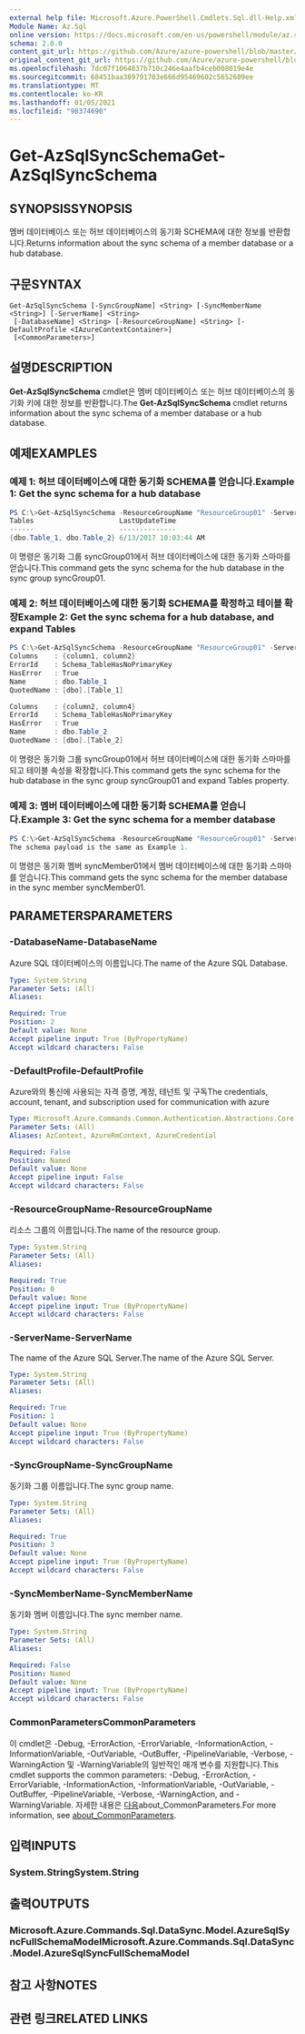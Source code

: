 ```yaml
---
external help file: Microsoft.Azure.PowerShell.Cmdlets.Sql.dll-Help.xml
Module Name: Az.Sql
online version: https://docs.microsoft.com/en-us/powershell/module/az.sql/get-azsqlsyncschema
schema: 2.0.0
content_git_url: https://github.com/Azure/azure-powershell/blob/master/src/Sql/Sql/help/Get-AzSqlSyncSchema.md
original_content_git_url: https://github.com/Azure/azure-powershell/blob/master/src/Sql/Sql/help/Get-AzSqlSyncSchema.md
ms.openlocfilehash: 7dc07f1064837b710c246e4aafb4ceb008019e4e
ms.sourcegitcommit: 68451baa389791703e666d95469602c5652609ee
ms.translationtype: MT
ms.contentlocale: ko-KR
ms.lasthandoff: 01/05/2021
ms.locfileid: "98374690"
---
```

# <span data-ttu-id="76f13-101">Get-AzSqlSyncSchema</span><span class="sxs-lookup"><span data-stu-id="76f13-101">Get-AzSqlSyncSchema</span></span>

## <span data-ttu-id="76f13-102">SYNOPSIS</span><span class="sxs-lookup"><span data-stu-id="76f13-102">SYNOPSIS</span></span>
<span data-ttu-id="76f13-103">멤버 데이터베이스 또는 허브 데이터베이스의 동기화 SCHEMA에 대한 정보를 반환합니다.</span><span class="sxs-lookup"><span data-stu-id="76f13-103">Returns information about the sync schema of a member database or a hub database.</span></span>

## <span data-ttu-id="76f13-104">구문</span><span class="sxs-lookup"><span data-stu-id="76f13-104">SYNTAX</span></span>

```
Get-AzSqlSyncSchema [-SyncGroupName] <String> [-SyncMemberName <String>] [-ServerName] <String>
 [-DatabaseName] <String> [-ResourceGroupName] <String> [-DefaultProfile <IAzureContextContainer>]
 [<CommonParameters>]
```

## <span data-ttu-id="76f13-105">설명</span><span class="sxs-lookup"><span data-stu-id="76f13-105">DESCRIPTION</span></span>
<span data-ttu-id="76f13-106">**Get-AzSqlSyncSchema** cmdlet은 멤버 데이터베이스 또는 허브 데이터베이스의 동기화 키에 대한 정보를 반환합니다.</span><span class="sxs-lookup"><span data-stu-id="76f13-106">The **Get-AzSqlSyncSchema** cmdlet returns information about the sync schema of a member database or a hub database.</span></span>

## <span data-ttu-id="76f13-107">예제</span><span class="sxs-lookup"><span data-stu-id="76f13-107">EXAMPLES</span></span>

### <span data-ttu-id="76f13-108">예제 1: 허브 데이터베이스에 대한 동기화 SCHEMA를 얻습니다.</span><span class="sxs-lookup"><span data-stu-id="76f13-108">Example 1: Get the sync schema for a hub database</span></span>
```powershell
PS C:\>Get-AzSqlSyncSchema -ResourceGroupName "ResourceGroup01" -ServerName "Server01" -DatabaseName "database01" -SyncGroupName "syncGroup01"
Tables                     LastUpdateTime
------                     --------------
{dbo.Table_1, dbo.Table_2} 6/13/2017 10:03:44 AM
```

<span data-ttu-id="76f13-109">이 명령은 동기화 그룹 syncGroup01에서 허브 데이터베이스에 대한 동기화 스마마를 얻습니다.</span><span class="sxs-lookup"><span data-stu-id="76f13-109">This command gets the sync schema for the hub database in the sync group syncGroup01.</span></span>

### <span data-ttu-id="76f13-110">예제 2: 허브 데이터베이스에 대한 동기화 SCHEMA를 확정하고 테이블 확장</span><span class="sxs-lookup"><span data-stu-id="76f13-110">Example 2: Get the sync schema for a hub database, and expand Tables</span></span>
```powershell
PS C:\>Get-AzSqlSyncSchema -ResourceGroupName "ResourceGroup01" -ServerName "Server01" -DatabaseName "database01" -SyncGroupName "syncGroup01"  | select -ExpandProperty Tables
Columns    : {column1, column2}
ErrorId    : Schema_TableHasNoPrimaryKey
HasError   : True
Name       : dbo.Table_1
QuotedName : [dbo].[Table_1]

Columns    : {column2, column4}
ErrorId    : Schema_TableHasNoPrimaryKey
HasError   : True
Name       : dbo.Table_2
QuotedName : [dbo].[Table_2]
```

<span data-ttu-id="76f13-111">이 명령은 동기화 그룹 syncGroup01에서 허브 데이터베이스에 대한 동기화 스마마를되고 테이블 속성을 확장합니다.</span><span class="sxs-lookup"><span data-stu-id="76f13-111">This command gets the sync schema for the hub database in the sync group syncGroup01 and expand Tables property.</span></span>

### <span data-ttu-id="76f13-112">예제 3: 멤버 데이터베이스에 대한 동기화 SCHEMA를 얻습니다.</span><span class="sxs-lookup"><span data-stu-id="76f13-112">Example 3: Get the sync schema for a member database</span></span>
```powershell
PS C:\>Get-AzSqlSyncSchema -ResourceGroupName "ResourceGroup01" -ServerName "Server01" -DatabaseName "database01" -SyncGroupName "syncGroup01" -SyncMemberName "syncMember01"
The schema payload is the same as Example 1.
```

<span data-ttu-id="76f13-113">이 명령은 동기화 멤버 syncMember01에서 멤버 데이터베이스에 대한 동기화 스마마를 얻습니다.</span><span class="sxs-lookup"><span data-stu-id="76f13-113">This command gets the sync schema for the member database in the sync member syncMember01.</span></span>

## <span data-ttu-id="76f13-114">PARAMETERS</span><span class="sxs-lookup"><span data-stu-id="76f13-114">PARAMETERS</span></span>

### <span data-ttu-id="76f13-115">-DatabaseName</span><span class="sxs-lookup"><span data-stu-id="76f13-115">-DatabaseName</span></span>
<span data-ttu-id="76f13-116">Azure SQL 데이터베이스의 이름입니다.</span><span class="sxs-lookup"><span data-stu-id="76f13-116">The name of the Azure SQL Database.</span></span>

```yaml
Type: System.String
Parameter Sets: (All)
Aliases:

Required: True
Position: 2
Default value: None
Accept pipeline input: True (ByPropertyName)
Accept wildcard characters: False
```

### <span data-ttu-id="76f13-117">-DefaultProfile</span><span class="sxs-lookup"><span data-stu-id="76f13-117">-DefaultProfile</span></span>
<span data-ttu-id="76f13-118">Azure와의 통신에 사용되는 자격 증명, 계정, 테넌트 및 구독</span><span class="sxs-lookup"><span data-stu-id="76f13-118">The credentials, account, tenant, and subscription used for communication with azure</span></span>

```yaml
Type: Microsoft.Azure.Commands.Common.Authentication.Abstractions.Core.IAzureContextContainer
Parameter Sets: (All)
Aliases: AzContext, AzureRmContext, AzureCredential

Required: False
Position: Named
Default value: None
Accept pipeline input: False
Accept wildcard characters: False
```

### <span data-ttu-id="76f13-119">-ResourceGroupName</span><span class="sxs-lookup"><span data-stu-id="76f13-119">-ResourceGroupName</span></span>
<span data-ttu-id="76f13-120">리소스 그룹의 이름입니다.</span><span class="sxs-lookup"><span data-stu-id="76f13-120">The name of the resource group.</span></span>

```yaml
Type: System.String
Parameter Sets: (All)
Aliases:

Required: True
Position: 0
Default value: None
Accept pipeline input: True (ByPropertyName)
Accept wildcard characters: False
```

### <span data-ttu-id="76f13-121">-ServerName</span><span class="sxs-lookup"><span data-stu-id="76f13-121">-ServerName</span></span>
<span data-ttu-id="76f13-122">The name of the Azure SQL Server.</span><span class="sxs-lookup"><span data-stu-id="76f13-122">The name of the Azure SQL Server.</span></span>

```yaml
Type: System.String
Parameter Sets: (All)
Aliases:

Required: True
Position: 1
Default value: None
Accept pipeline input: True (ByPropertyName)
Accept wildcard characters: False
```

### <span data-ttu-id="76f13-123">-SyncGroupName</span><span class="sxs-lookup"><span data-stu-id="76f13-123">-SyncGroupName</span></span>
<span data-ttu-id="76f13-124">동기화 그룹 이름입니다.</span><span class="sxs-lookup"><span data-stu-id="76f13-124">The sync group name.</span></span>

```yaml
Type: System.String
Parameter Sets: (All)
Aliases:

Required: True
Position: 3
Default value: None
Accept pipeline input: True (ByPropertyName)
Accept wildcard characters: False
```

### <span data-ttu-id="76f13-125">-SyncMemberName</span><span class="sxs-lookup"><span data-stu-id="76f13-125">-SyncMemberName</span></span>
<span data-ttu-id="76f13-126">동기화 멤버 이름입니다.</span><span class="sxs-lookup"><span data-stu-id="76f13-126">The sync member name.</span></span>

```yaml
Type: System.String
Parameter Sets: (All)
Aliases:

Required: False
Position: Named
Default value: None
Accept pipeline input: True (ByPropertyName)
Accept wildcard characters: False
```

### <span data-ttu-id="76f13-127">CommonParameters</span><span class="sxs-lookup"><span data-stu-id="76f13-127">CommonParameters</span></span>
<span data-ttu-id="76f13-128">이 cmdlet은 -Debug, -ErrorAction, -ErrorVariable, -InformationAction, -InformationVariable, -OutVariable, -OutBuffer, -PipelineVariable, -Verbose, -WarningAction 및 -WarningVariable의 일반적인 매개 변수를 지원합니다.</span><span class="sxs-lookup"><span data-stu-id="76f13-128">This cmdlet supports the common parameters: -Debug, -ErrorAction, -ErrorVariable, -InformationAction, -InformationVariable, -OutVariable, -OutBuffer, -PipelineVariable, -Verbose, -WarningAction, and -WarningVariable.</span></span> <span data-ttu-id="76f13-129">자세한 내용은 [다음](http://go.microsoft.com/fwlink/?LinkID=113216)about_CommonParameters.</span><span class="sxs-lookup"><span data-stu-id="76f13-129">For more information, see [about_CommonParameters](http://go.microsoft.com/fwlink/?LinkID=113216).</span></span>

## <span data-ttu-id="76f13-130">입력</span><span class="sxs-lookup"><span data-stu-id="76f13-130">INPUTS</span></span>

### <span data-ttu-id="76f13-131">System.String</span><span class="sxs-lookup"><span data-stu-id="76f13-131">System.String</span></span>

## <span data-ttu-id="76f13-132">출력</span><span class="sxs-lookup"><span data-stu-id="76f13-132">OUTPUTS</span></span>

### <span data-ttu-id="76f13-133">Microsoft.Azure.Commands.Sql.DataSync.Model.AzureSqlSyncFullSchemaModel</span><span class="sxs-lookup"><span data-stu-id="76f13-133">Microsoft.Azure.Commands.Sql.DataSync.Model.AzureSqlSyncFullSchemaModel</span></span>

## <span data-ttu-id="76f13-134">참고 사항</span><span class="sxs-lookup"><span data-stu-id="76f13-134">NOTES</span></span>

## <span data-ttu-id="76f13-135">관련 링크</span><span class="sxs-lookup"><span data-stu-id="76f13-135">RELATED LINKS</span></span>
